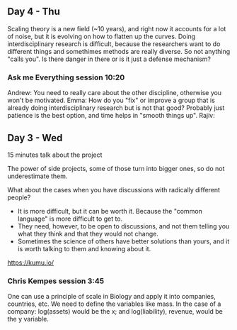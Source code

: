 ## Day 4 - Thu
Scaling theory is a new field (~10 years), and right now it accounts for a lot of noise, but it is evolving on how to flatten up the curves.
Doing interdisciplinary research is difficult, because the researchers want to do different things and somethimes methods are really diverse. So not anything "calls you". Is there danger in there or is it just a defense mechanism?

### Ask me Everything session 10:20
Andrew: You need to really care about the other discipline, otherwise you won't be motivated.
Emma: How do you "fix" or improve a group that is already doing interdisciplinary research but is not that good?
Probably just patience is the best option, and time helps in "smooth things up". 
Rajiv: 



## Day 3 - Wed
15 minutes talk about the project

The power of side projects, some of those turn into bigger ones, so do not underestimate them.

What about the cases when you have discussions with radically different people? 
- It is more difficult, but it can be worth it. Because the "common language" is more difficult to get to.
- They need, however, to be open to discussions, and not them telling you what they think and that they would not change.
- Sometimes the science of others have better solutions than yours, and it is worth talking to them and knowing about it.

https://kumu.io/


### Chris Kempes session 3:45
One can use a principle of scale in Biology and apply it into companies, countries, etc. We need to define the variables like mass.
In the case of a company:
log(assets) would be the x; and log(liability), revenue, would be the y variable.

